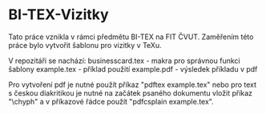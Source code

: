# BI-TEX-Vizitky

Tato práce vznikla v rámci předmětu BI-TEX na FIT ČVUT. Zaměřením této práce bylo vytvořit šablonu pro vizitky v TeXu.

V repozitáři se nachází:
  businesscard.tex - makra pro správnou funkci šablony
  example.tex - příklad použití
  example.pdf - výsledek příkladu v pdf
 
Pro vytvoření pdf je nutné použít příkaz "pdftex example.tex" nebo pro text s českou diakritikou je nutné na začátek psaného dokumentu vložit příkaz "\chyph" a v příkazové řádce použít "pdfcsplain example.tex".
